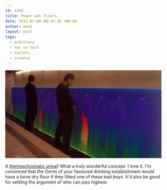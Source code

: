 ```yaml
---
id: 1344
title: Fewer wet floors.
date: 2011-07-08 09:16:38 +00:00
author: mark
layout: post
tags:
  - arbitrary
  - not so tech
  - toilets
  - science
---
```

![Thermochromatic urinal](/images/fromwp/2011/07/thermochromicurinal.jpg)

A [thermochromatic urinal](http://www.neatorama.com/2011/05/03/thermochromatic-urinal/)! What a truly wonderful concept. I love it. I'm convinced that the Gents of your favoured drinking establishment would have a bone dry floor if they fitted one of these bad boys. It'd also be good for settling the argument of who can piss highest.
